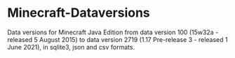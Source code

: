 # Minecraft-Dataversions

Data versions for Minecraft Java Edition from data version 100 (15w32a - released 5 August 2015) to data version 2719 (1.17 Pre-release 3 - released 1 June 2021), in sqlite3, json and csv formats.





